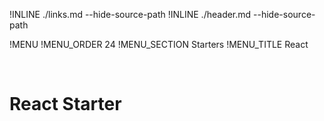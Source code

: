 !INLINE ./links.md --hide-source-path
!INLINE ./header.md --hide-source-path

!MENU
!MENU_ORDER 24
!MENU_SECTION Starters
!MENU_TITLE React

<br/>

# React Starter

